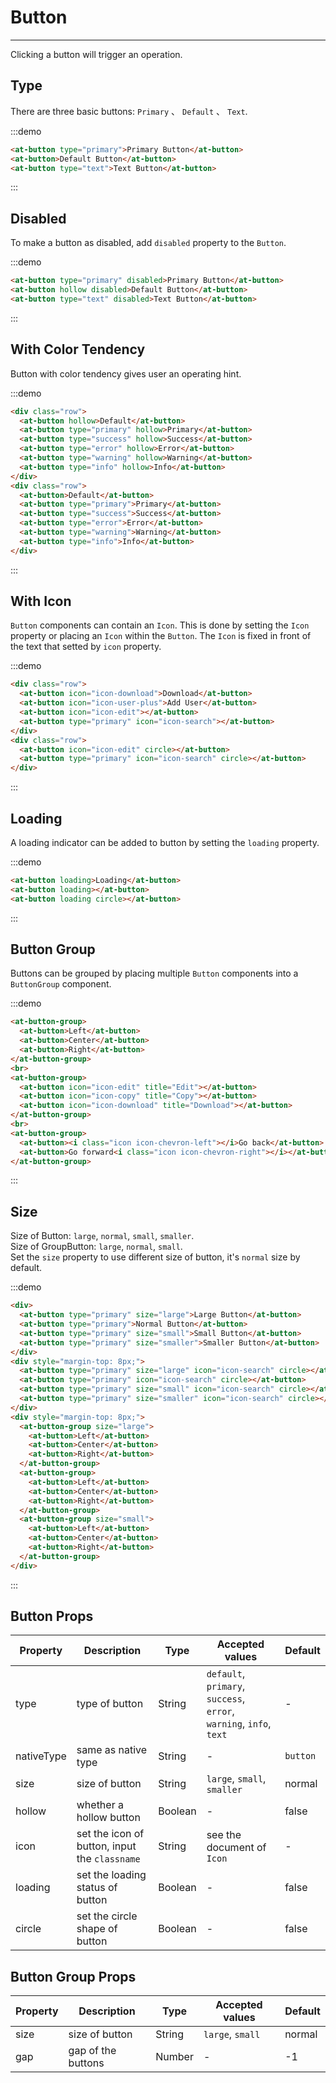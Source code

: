 # Button

----

Clicking a button will trigger an operation.

## Type

There are three basic buttons: `Primary` 、 `Default` 、 `Text`.

:::demo
```html
<at-button type="primary">Primary Button</at-button>
<at-button>Default Button</at-button>
<at-button type="text">Text Button</at-button>
```
:::

## Disabled

To make a button as disabled, add `disabled` property to the `Button`.

:::demo
```html
<at-button type="primary" disabled>Primary Button</at-button>
<at-button hollow disabled>Default Button</at-button>
<at-button type="text" disabled>Text Button</at-button>
```
:::

## With Color Tendency

Button with color tendency gives user an operating hint.

:::demo
```html
<div class="row">
  <at-button hollow>Default</at-button>
  <at-button type="primary" hollow>Primary</at-button>
  <at-button type="success" hollow>Success</at-button>
  <at-button type="error" hollow>Error</at-button>
  <at-button type="warning" hollow>Warning</at-button>
  <at-button type="info" hollow>Info</at-button>
</div>
<div class="row">
  <at-button>Default</at-button>
  <at-button type="primary">Primary</at-button>
  <at-button type="success">Success</at-button>
  <at-button type="error">Error</at-button>
  <at-button type="warning">Warning</at-button>
  <at-button type="info">Info</at-button>
</div>
```
:::

## With Icon

`Button` components can contain an `Icon`. This is done by setting the `Icon` property or placing an `Icon` within the `Button`. The `Icon` is fixed in front of the text that setted by `icon` property.

:::demo
```html
<div class="row">
  <at-button icon="icon-download">Download</at-button>
  <at-button icon="icon-user-plus">Add User</at-button>
  <at-button icon="icon-edit"></at-button>
  <at-button type="primary" icon="icon-search"></at-button>
</div>
<div class="row">
  <at-button icon="icon-edit" circle></at-button>
  <at-button type="primary" icon="icon-search" circle></at-button>
</div>
```
:::

## Loading

A loading indicator can be added to button by setting the `loading` property.

:::demo
```html
<at-button loading>Loading</at-button>
<at-button loading></at-button>
<at-button loading circle></at-button>
```
:::

## Button Group

Buttons can be grouped by placing multiple `Button` components into a `ButtonGroup` component.

:::demo
```html
<at-button-group>
  <at-button>Left</at-button>
  <at-button>Center</at-button>
  <at-button>Right</at-button>
</at-button-group>
<br>
<at-button-group>
  <at-button icon="icon-edit" title="Edit"></at-button>
  <at-button icon="icon-copy" title="Copy"></at-button>
  <at-button icon="icon-download" title="Download"></at-button>
</at-button-group>
<br>
<at-button-group>
  <at-button><i class="icon icon-chevron-left"></i>Go back</at-button>
  <at-button>Go forward<i class="icon icon-chevron-right"></i></at-button>
</at-button-group>
```
:::

## Size

Size of Button: `large`, `normal`, `small`, `smaller`.<br>
Size of GroupButton: `large`, `normal`, `small`.<br>
Set the `size` property to use different size of button, it's `normal` size by default.

:::demo
```html
<div>
  <at-button type="primary" size="large">Large Button</at-button>
  <at-button type="primary">Normal Button</at-button>
  <at-button type="primary" size="small">Small Button</at-button>
  <at-button type="primary" size="smaller">Smaller Button</at-button>
</div>
<div style="margin-top: 8px;">
  <at-button type="primary" size="large" icon="icon-search" circle></at-button>
  <at-button type="primary" icon="icon-search" circle></at-button>
  <at-button type="primary" size="small" icon="icon-search" circle></at-button>
  <at-button type="primary" size="smaller" icon="icon-search" circle></at-button>
</div>
<div style="margin-top: 8px;">
  <at-button-group size="large">
    <at-button>Left</at-button>
    <at-button>Center</at-button>
    <at-button>Right</at-button>
  </at-button-group>
  <at-button-group>
    <at-button>Left</at-button>
    <at-button>Center</at-button>
    <at-button>Right</at-button>
  </at-button-group>
  <at-button-group size="small">
    <at-button>Left</at-button>
    <at-button>Center</at-button>
    <at-button>Right</at-button>
  </at-button-group>
</div>
```
:::

## Button Props

| Property      | Description          | Type      | Accepted values                           | Default  |
|---------- |-------------- |---------- |--------------------------------  |-------- |
| type | type of button | String | `default`, `primary`, `success`, `error`, `warning`, `info`, `text` | - |
| nativeType | same as native type | String | - | `button` |
| size | size of button | String | `large`, `small`, `smaller` | normal |
| hollow | whether a hollow button | Boolean | - | false |
| icon | set the icon of button, input the `classname` | String | see the document of `Icon` | - |
| loading | set the loading status of button | Boolean | - | false |
| circle | set the circle shape of button | Boolean | - | false |

## Button Group Props

| Property      | Description          | Type      | Accepted values                           | Default  |
|---------- |-------------- |---------- |--------------------------------  |-------- |
| size | size of button | String | `large`, `small` | normal |
| gap | gap of the buttons | Number | - | -1 |

<style  scoped>
  .row {
    .at-btn + .at-btn {
      margin-left: 8px;
    }

    & + .row {
      margin-top: 8px;
    }
    .at-btn-group .at-btn {
      margin-left: 0;
    }
  }
  .at-btn-group {
    margin-left: 8px;
    margin-top: 16px;
  }
</style>
